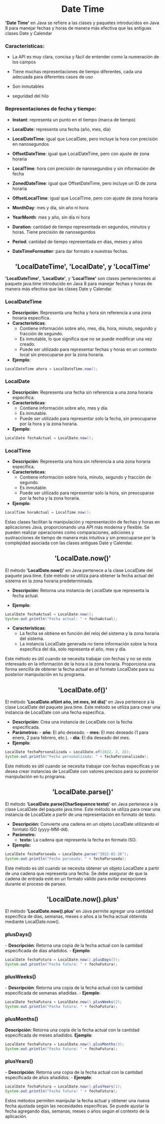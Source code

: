 <h1 align="center">Date Time</h1>

<p><b>'Date Time'</b> en Java se refiere a las clases y paquetes introducidos en Java 8 para manejar fechas y horas de manera más efectiva que las antiguas clases Date y Calendar</p>

<h3>Características:</h3>

- La API es muy clara, concisa y fácil de entender como la numeración de los campos

- Tiene muchas representaciones de tiempo diferentes, cada una adecuada para diferentes casos de uso

- Son inmutables

- seguridad del hilo

<h3>Representaciones de fecha y tiempo:</h3>

-  <b>Instant</b>: representa un punto en el tiempo (marca de tiempo)

-  <b>LocalDate</b>: representa una fecha (año, mes, día)

-  <b>LocalDateTime</b>: igual que LocalDate, pero incluye la hora con precisión en nanosegundos

-  <b>OffsetDateTime</b>: igual que LocalDateTime, pero con ajuste de zona horaria

-  <b>LocalTime</b>: hora con precisión de nanosegundos y sin información de fecha

-  <b>ZonedDateTime</b>: igual que OffsetDateTime, pero incluye un ID de zona horaria

-  <b>OffsetLocalTime</b>: igual que LocalTime, pero con ajuste de zona horaria

-  <b>MonthDay</b>: mes y día, sin año ni hora

-  <b>YearMonth</b>: mes y año, sin día ni hora

-  <b>Duration</b>: cantidad de tiempo representada en segundos, minutos y horas. Tiene precisión de nanosegundos

-  <b>Period</b>: cantidad de tiempo representada en días, meses y años

-  <b>DateTimeFormatter</b>: para dar formato a nuestras fechas.


<h2 align="center">'LocalDateTime', 'LocalDate', y 'LocalTime'</h2>

<p><b>'LocalDateTime'</b>, <b>'LocalDate'</b>, y <b>'LocalTime'</b> son clases pertenecientes al paquete java.time introducido en Java 8 para manejar fechas y horas de manera más efectiva que las clases Date y Calendar.</p>

<h3>LocalDateTime</h3>

-  <b>Descripción</b>: Representa una fecha y hora sin referencia a una zona horaria específica.
-  <b>Características</b>:
    -  Contiene información sobre año, mes, día, hora, minuto, segundo y fracción de segundo.
    -  Es inmutable, lo que significa que no se puede modificar una vez creado.
    -  Puede ser utilizado para representar fechas y horas en un contexto local sin preocuparse por la zona horaria.
-  <b>Ejemplo</b>:

```java
LocalDateTime ahora = LocalDateTime.now();
```

<h3>LocalDate</h3>

-  <b>Descripción</b>: Representa una fecha sin referencia a una zona horaria específica.
-  <b>Características</b>:
    -  Contiene información sobre año, mes y día.
    -  Es inmutable.
    -  Puede ser utilizado para representar solo la fecha, sin preocuparse por la hora y la zona horaria.
-  <b>Ejemplo</b>:

```java
LocalDate fechaActual = LocalDate.now();
```

<h3>LocalTime</h3>

-  <b>Descripción</b>: Representa una hora sin referencia a una zona horaria específica.
-  <b>Características</b>:
    -  Contiene información sobre hora, minuto, segundo y fracción de segundo.
    -  Es inmutable.
    -  Puede ser utilizado para representar solo la hora, sin preocuparse por la fecha y la zona horaria.
-  <b>Ejemplo</b>:

```java
LocalTime horaActual = LocalTime.now();
```

<p>Estas clases facilitan la manipulación y representación de fechas y horas en aplicaciones Java, proporcionando una API más moderna y flexible. Se pueden realizar operaciones como comparaciones, adiciones y sustracciones de tiempo de manera más intuitiva y sin preocuparse por la complejidad asociada con las clases antiguas Date y Calendar.</p>

<h2 align="center">'LocalDate.now()'</h2>

<p>El método <b>'LocalDate.now()'</b> en Java pertenece a la clase LocalDate del paquete java.time. Este método se utiliza para obtener la fecha actual del sistema en la zona horaria predeterminada.</p>

-    <b>Descripción</b>: Retorna una instancia de LocalDate que representa la fecha actual.

-    <b>Ejemplo</b>:

```java
LocalDate fechaActual = LocalDate.now();
System.out.println("Fecha actual: " + fechaActual);
```

-    <b>Características</b>:
        -    La fecha se obtiene en función del reloj del sistema y la zona horaria del sistema.
        -    La instancia LocalDate generada no tiene información sobre la hora específica del día, solo representa el año, mes y día.

<p>Este método es útil cuando se necesita trabajar con fechas y no se esta interesado en la información de la hora o la zona horaria. Proporciona una forma sencilla de obtener la fecha actual en el formato LocalDate para su posterior manipulación en tu programa.</p>

<h2 align="center">'LocalDate.of()'</h2>

<p>El método <b>'LocalDate.of(int año, int mes, int día)'</b> en Java pertenece a la clase LocalDate del paquete java.time. Este método se utiliza para crear una instancia de LocalDate con una fecha específica.</p>

-    <b>Descripción:</b> Crea una instancia de LocalDate con la fecha especificada.
-    <b>Parámetros:</b>
    -    <b>año</b>: El año deseado.
    -    <b>mes</b>: El mes deseado (1 para enero, 2 para febrero, etc.).
    -    <b>día</b>: El día deseado del mes.
-    <b>Ejemplo</b>:

```java
LocalDate fechaPersonalizada = LocalDate.of(2022, 2, 26);
System.out.println("Fecha personalizada: " + fechaPersonalizada);
```

<p>Este método es útil cuando se necesita trabajar con fechas específicas y se desea crear instancias de LocalDate con valores precisos para su posterior manipulación en tu programa.</p>

<h2 align="center">'LocalDate.parse()'</h2>

<p>El método <b>'LocalDate.parse(CharSequence texto)'</b> en Java pertenece a la clase LocalDate del paquete java.time. Este método se utiliza para crear una instancia de LocalDate a partir de una representación en formato de texto.</p>

-    <b>Descripción:</b> Convierte una cadena en un objeto LocalDate utilizando el formato ISO (yyyy-MM-dd).
-    <b>Parámetro:</b>
        -    <b>texto:</b> La cadena que representa la fecha en formato ISO.
-    <b>Ejemplo:</b>

```java
LocalDate fechaParseada = LocalDate.parse("2022-02-26");
System.out.println("Fecha parseada: " + fechaParseada);
```
<p>Este método es útil cuando se necesita obtener un objeto LocalDate a partir de una cadena que representa una fecha. Se debe asegurar de que la cadena de entrada esté en un formato válido para evitar excepciones durante el proceso de parseo.</p>

<h2 align="center">'LocalDate.now().plus'</h2>

<p>El método <b>'LocalDate.now().plus'</b> en Java permite agregar una cantidad específica de días, semanas, meses o años a la fecha actual obtenida mediante LocalDate.now().</p>

<h3>plusDays()</h3>
-    <b>Descripción</b>: Retorna una copia de la fecha actual con la cantidad especificada de días añadidos.
-    <b>Ejemplo</b>:

```java
LocalDate fechaFutura = LocalDate.now().plusDays(5);
System.out.println("Fecha futura: " + fechaFutura);
```

<h3>plusWeeks()</h3>
-    <b>Descripción</b>: Retorna una copia de la fecha actual con la cantidad especificada de semanas añadidas.
-    <b>Ejemplo</b>:

```java
LocalDate fechaFutura = LocalDate.now().plusWeeks(2);
System.out.println("Fecha futura: " + fechaFutura);
```

<h3>plusMonths()</h3>
<b>Descripción</b>: Retorna una copia de la fecha actual con la cantidad especificada de meses añadidos.
<b>Ejemplo</b>:

```java
LocalDate fechaFutura = LocalDate.now().plusMonths(3);
System.out.println("Fecha futura: " + fechaFutura);
```

<h3>plusYears()</h3>
-    <b>Descripción</b>: Retorna una copia de la fecha actual con la cantidad especificada de años añadidos.
-    <b>Ejemplo</b>:

```java
LocalDate fechaFutura = LocalDate.now().plusYears(1);
System.out.println("Fecha futura: " + fechaFutura);
```

<p>Estos métodos  permiten manipular la fecha actual y obtener una nueva fecha ajustada según las necesidades específicas. Se puede ajustar la fecha agregando días, semanas, meses o años según el contexto de la aplicación.</p>
